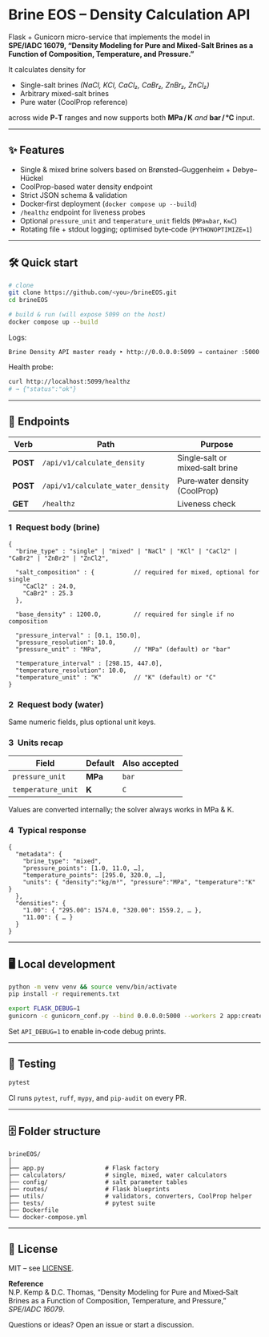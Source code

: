 # Brine EOS – Density Calculation API

Flask + Gunicorn micro-service that implements the model in  
**SPE/IADC 16079, “Density Modeling for Pure and Mixed-Salt Brines as a Function of Composition, Temperature, and Pressure.”**

It calculates density for  

* Single-salt brines *(NaCl, KCl, CaCl₂, CaBr₂, ZnBr₂, ZnCl₂)*  
* Arbitrary mixed-salt brines  
* Pure water (CoolProp reference)  

across wide **P‑T** ranges and now supports both **MPa / K** *and* **bar / °C** input.

---

## ✨ Features
* Single & mixed brine solvers based on Brønsted–Guggenheim + Debye–Hückel
* CoolProp-based water density endpoint
* Strict JSON schema & validation
* Docker‑first deployment (`docker compose up --build`)
* `/healthz` endpoint for liveness probes
* Optional `pressure_unit` and `temperature_unit` fields (`MPa⇆bar`, `K⇆C`)
* Rotating file + stdout logging; optimised byte‑code (`PYTHONOPTIMIZE=1`)

---

## 🛠 Quick start

```bash
# clone
git clone https://github.com/<you>/brineEOS.git
cd brineEOS

# build & run (will expose 5099 on the host)
docker compose up --build
```

Logs:

```
Brine Density API master ready ‣ http://0.0.0.0:5099 → container :5000
```

Health probe:

```bash
curl http://localhost:5099/healthz
# → {"status":"ok"}
```

---

## 🔌 Endpoints

| Verb | Path | Purpose |
|------|------|---------|
| **POST** | `/api/v1/calculate_density` | Single‑salt or mixed‑salt brine |
| **POST** | `/api/v1/calculate_water_density` | Pure‑water density (CoolProp) |
| **GET**  | `/healthz` | Liveness check |

### 1  Request body (brine)

```jsonc
{
  "brine_type" : "single" | "mixed" | "NaCl" | "KCl" | "CaCl2" | "CaBr2" | "ZnBr2" | "ZnCl2",

  "salt_composition" : {           // required for mixed, optional for single
    "CaCl2" : 24.0,
    "CaBr2" : 25.3
  },

  "base_density" : 1200.0,         // required for single if no composition

  "pressure_interval" : [0.1, 150.0],
  "pressure_resolution": 10.0,
  "pressure_unit" : "MPa",         // "MPa" (default) or "bar"

  "temperature_interval" : [298.15, 447.0],
  "temperature_resolution": 10.0,
  "temperature_unit" : "K"         // "K" (default) or "C"
}
```

### 2  Request body (water)

Same numeric fields, plus optional unit keys.

### 3  Units recap

| Field | Default | Also accepted |
|-------|---------|---------------|
| `pressure_unit` | **MPa** | `bar` |
| `temperature_unit` | **K** | `C` |

Values are converted internally; the solver always works in MPa & K.

### 4  Typical response

```jsonc
{
  "metadata": {
    "brine_type": "mixed",
    "pressure_points": [1.0, 11.0, …],
    "temperature_points": [295.0, 320.0, …],
    "units": { "density":"kg/m³", "pressure":"MPa", "temperature":"K" }
  },
  "densities": {
    "1.00": { "295.00": 1574.0, "320.00": 1559.2, … },
    "11.00": { … }
  }
}
```

---

## 🖥 Local development

```bash
python -m venv venv && source venv/bin/activate
pip install -r requirements.txt

export FLASK_DEBUG=1
gunicorn -c gunicorn_conf.py --bind 0.0.0.0:5000 --workers 2 app:create_app()
```

Set `API_DEBUG=1` to enable in‑code debug prints.

---

## 🧪 Testing

```bash
pytest
```

CI runs `pytest`, `ruff`, `mypy`, and `pip-audit` on every PR.

---

## 🗄 Folder structure

```
brineEOS/
│
├── app.py                 # Flask factory
├── calculators/           # single, mixed, water calculators
├── config/                # salt parameter tables
├── routes/                # Flask blueprints
├── utils/                 # validators, converters, CoolProp helper
├── tests/                 # pytest suite
├── Dockerfile
└── docker-compose.yml
```

---

## 📜 License

MIT – see [LICENSE](LICENSE).

**Reference**  
N.P. Kemp & D.C. Thomas, “Density Modeling for Pure and Mixed‑Salt Brines as a Function of Composition, Temperature, and Pressure,” *SPE/IADC 16079*.

Questions or ideas? Open an issue or start a discussion.
